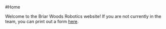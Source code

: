 #Home

Welcome to the Briar Woods Robotics website! If you are not currently in the team, you can print out a form [here](https://www.facebook.com/download/preview/443947875720988).